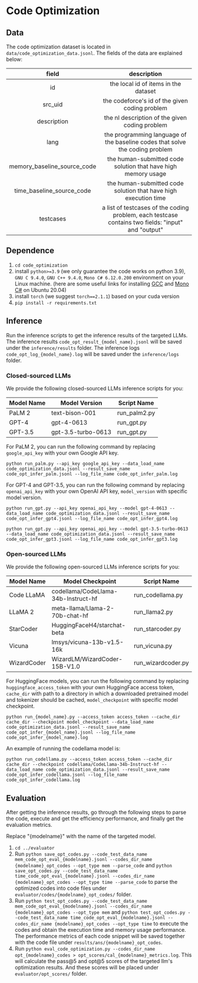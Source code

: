 # Code Optimization

## Data
The code optimization dataset is located in `data/code_optimization_data.jsonl`. The fields of the data are explained below:

| field | description |
| :---: | :---: |
| id | the local id of items in the dataset |
| src_uid | the codeforce's id of the given coding problem |
| description | the nl description of the given coding problem |
| lang | the programming language of the baseline codes that solve the coding problem |
| memory_baseline_source_code | the human-submitted code solution that have high memory usage |
| time_baseline_source_code | the human-submitted code solution that have high execution time |
| testcases | a list of testcases of the coding problem, each testcase contains two fields: "input" and "output" |

## Dependence

1. `cd code_optimization`
2. install `python>=3.9` (we only guarantee the code works on python 3.9), `GNU C 9.4.0`, `GNU C++ 9.4.0`, `Mono C# 6.12.0.200` environment on your Linux machine. (here are some useful links for installing [GCC](https://linuxize.com/post/how-to-install-gcc-on-ubuntu-20-04/) and [Mono C#](https://linuxize.com/post/how-to-install-mono-on-ubuntu-20-04/) on Ubuntu 20.04)
3. install `torch` (we suggest `torch==2.1.1`) based on your cuda version
4. `pip install -r requirements.txt`

## Inference

Run the inference scripts to get the inference results of the targeted LLMs. The inference results `code_opt_result_{model_name}.jsonl` will be saved under the `inference/results` folder. The inference logs `code_opt_log_{model_name}.log` will be saved under the `inference/logs` folder.

### Closed-sourced LLMs

We provide the following closed-sourced LLMs inference scripts for you:


| Model Name | Model Version      | Script Name  |
| ---------- | ------------------ | ------------ |
| PaLM 2     | text-bison-001     | run_palm2.py |
| GPT-4      | gpt-4-0613         | run_gpt.py   |
| GPT-3.5    | gpt-3.5-turbo-0613 | run_gpt.py   |

For PaLM 2, you can run the following command by replacing `google_api_key` with your own Google API key. 

`python run_palm.py --api_key google_api_key --data_load_name code_optimization_data.jsonl --result_save_name code_opt_infer_palm.jsonl --log_file_name code_opt_infer_palm.log`


For GPT-4 and GPT-3.5, you can run the following command by replacing `openai_api_key` with your own OpenAI API key, `model_version` with specific model version.

`python run_gpt.py --api_key openai_api_key --model gpt-4-0613 --data_load_name code_optimization_data.jsonl --result_save_name code_opt_infer_gpt4.jsonl --log_file_name code_opt_infer_gpt4.log`

`python run_gpt.py --api_key openai_api_key --model gpt-3.5-turbo-0613 --data_load_name code_optimization_data.jsonl --result_save_name code_opt_infer_gpt3.jsonl --log_file_name code_opt_infer_gpt3.log`


### Open-sourced LLMs

We provide the following open-sourced LLMs inference scripts for you:


| Model Name  | Model Checkpoint                    | Script Name        |
| ----------- | ----------------------------------- | ------------------ |
| Code LLaMA  | codellama/CodeLlama-34b-Instruct-hf | run_codellama.py   |
| LLaMA 2     | meta-llama/Llama-2-70b-chat-hf      | run_llama2.py      |
| StarCoder   | HuggingFaceH4/starchat-beta         | run_starcoder.py   |
| Vicuna      | lmsys/vicuna-13b-v1.5-16k           | run_vicuna.py      |
| WizardCoder | WizardLM/WizardCoder-15B-V1.0       | run_wizardcoder.py |

For HuggingFace models, you can run the following command by replacing `huggingface_access_token` with your own HuggingFace access token, `cache_dir` with path to a directory in which a downloaded pretrained model and tokenizer should be cached, `model_checkpoint` with specific model checkpoint.

`python run_{model_name}.py --access_token access_token --cache_dir cache_dir --checkpoint model_checkpoint --data_load_name code_optimization_data.jsonl --result_save_name code_opt_infer_{model_name}.jsonl --log_file_name code_opt_infer_{model_name}.log`

An example of running the codellama model is:

`python run_codellama.py --access_token access_token --cache_dir cache_dir --checkpoint codellama/CodeLlama-34b-Instruct-hf --data_load_name code_optimization_data.jsonl --result_save_name code_opt_infer_codellama.jsonl --log_file_name code_opt_infer_codellama.log`


## Evaluation

After getting the inference results, go through the following steps to parse the code, execute and get the efficiency performance, and finally get the evaluation metrics.

Replace "{modelname}" with the name of the targeted model.

1. `cd ../evaluator`
2. Run `python save_opt_codes.py --code_test_data_name mem_code_opt_eval_{modelname}.jsonl --codes_dir_name {modelname}_opt_codes --opt_type mem --parse_code` and `python save_opt_codes.py --code_test_data_name time_code_opt_eval_{modelname}.jsonl --codes_dir_name {modelname}_opt_codes --opt_type time --parse_code` to parse the optimized codes into code files under `evaluator/codes/{modelname}_opt_codes/` folder.
3. Run `python test_opt_codes.py --code_test_data_name mem_code_opt_eval_{modelname}.jsonl --codes_dir_name {modelname}_opt_codes --opt_type mem` and `python test_opt_codes.py --code_test_data_name time_code_opt_eval_{modelname}.jsonl --codes_dir_name {modelname}_opt_codes --opt_type time` to execute the codes and obtain the execution time and memory usage performance. The performance metrics of each code snippet will be saved together with the code file under `results/ans/{modelname}_opt_codes`.
4. Run `python eval_code_optimization.py --codes_dir_name opt_{modelname}_codes > opt_scores/cal_{modelname}_metrics.log`. This will calculate the pass@5 and opt@5 scores of the targeted llm's optimization results. And these scores will be placed under  `evaluator/opt_scores/` folder.
